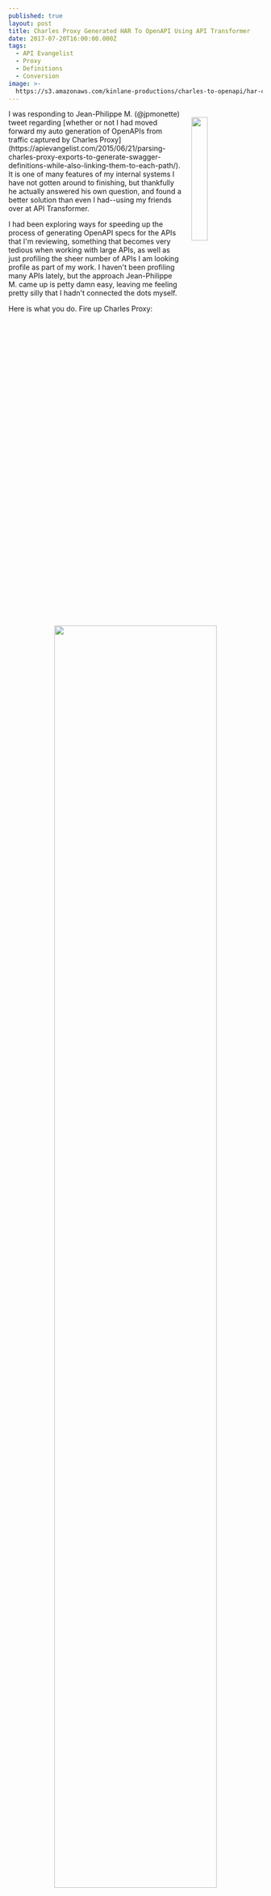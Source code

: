 ```yaml
---
published: true
layout: post
title: Charles Proxy Generated HAR To OpenAPI Using API Transformer
date: 2017-07-20T16:00:00.000Z
tags:
  - API Evangelist
  - Proxy
  - Definitions
  - Conversion
image: >-
  https://s3.amazonaws.com/kinlane-productions/charles-to-openapi/har-conversion.png
---
```

<p><a href="https://twitter.com/jpmonette/status/885545611906428928"><img src="https://s3.amazonaws.com/kinlane-productions/charles-to-openapi/har-conversion.png" align="right" width="25%" style="padding: 15px;" /></a></p>I was responding to Jean-Philippe M. (@jpmonette) tweet regarding [whether or not I had moved forward my auto generation of OpenAPIs from traffic captured by Charles Proxy](https://apievangelist.com/2015/06/21/parsing-charles-proxy-exports-to-generate-swagger-definitions-while-also-linking-them-to-each-path/). It is one of many features of my internal systems I have not gotten around to finishing, but thankfully he actually answered his own question, and found a better solution than even I had--using my friends over at API Transformer.

I had been exploring ways for speeding up the process of generating OpenAPI specs for the APIs that I'm reviewing, something that becomes very tedious when working with large APIs, as well as just profiling the sheer number of APIs I am looking profile as part of my work. I haven't been profiling many APIs lately, but the approach Jean-Philippe M. came up is petty damn easy, leaving me feeling pretty silly that I hadn't connected the dots myself. 

Here is what you do. Fire up Charles Proxy:

<p align="center"><img src="https://s3.amazonaws.com/kinlane-productions/charles-to-openapi/charles-session.png" align="center" width="80%" style="padding: 15px;" /></p>

Then open up Postman, and make any API calls. Of course you could also proxy mobile application or website API calls through your Charles Proxy, but Postman is a great way to for a majority of the APIs I depend on.

<p align="center"><img src="https://s3.amazonaws.com/kinlane-productions/charles-to-openapi/postman-apis-how.png" align="center" width="80%" style="padding: 15px;" /></p>

After you've made the calls to all the APIs you are looking to generate an OpenAPI for, save your Charles Proxy session as a .har file, which is the last option on the dropdown menu available while saving. Then you head over [to API Transformer](https://apimatic.io/transformer) and upload your .har file, and select OpenAPI (Swagger) 2.0 as the output--push convert.

<p align="center"><img src="https://s3.amazonaws.com/kinlane-productions/charles-to-openapi/api-transformer-convert.png" align="center" width="80%" style="padding: 15px;" /></p>

[API Transformer will then push a fresh OpenAPI to your desktop](https://apimatic.io/transformer), or allow you to publish via a portal, and generate an SDK using [APIMATIC](https://apimatic.io). Automated (mostly) generation of OpenAPI definitions from API traffic you generate through your browser, Postman, Restlet Client, mobile application, or other tooling.

I have abandoned my internal systems, except for my stack of APIs, and depending mostly on 3rd party services like Charles Proxy, Postman, and API Transformer. So I won't be moving forward the custom solution I had developed. However, there still might be benefit of automatically saving .har files to my Dropbox sync folder, then using the Dropbox API, and API Transformer API to automate the conversation of .har files to OpenAPI, and write them back to the appropriate Dropbox folder.
